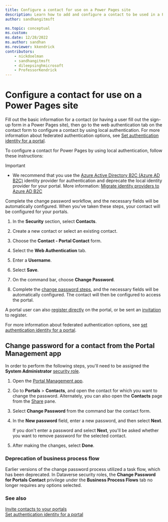 ```yaml
---
title: Configure a contact for use on a Power Pages site
description: Learn how to add and configure a contact to be used in a Power Pages site.
author: sandhangitmsft

ms.topic: conceptual
ms.custom: 
ms.date: 12/28/2022
ms.author: sandhan
ms.reviewer: kkendrick
contributors:
    - nickdoelman
    - sandhangitmsft
    - dileepsinghmicrosoft
    - ProfessorKendrick
---
```


# Configure a contact for use on a Power Pages site

Fill out the basic information for a contact (or having a user fill out the sign-up form in a Power Pages site), then go to the web authentication tab on the contact form to configure a contact by using local authentication. For more information about federated authentication options, see [Set authentication identity for a portal](set-authentication-identity.md). 

To configure a contact for Power Pages by using local authentication, follow these instructions:  

> [!IMPORTANT]
> - We recommend that you use the [Azure Active Directory B2C (Azure AD B2C)](configure-azure-ad-b2c-provider.md) identity provider for authentication and deprecate the local identity provider for your portal. More information: [Migrate identity providers to Azure AD B2C](migrate-identity-providers.md)

Complete the change password workflow, and the necessary fields will be automatically configured. When you've taken these steps, your contact will be configured for your portals.

1. In the **Security** section, select **Contacts**.

1. Create a new contact or select an existing contact.

1. Choose the **Contact - Portal Contact** form.

1. Select the **Web Authentication** tab.

1. Enter a **Username**.

1. Select **Save**.

1. On the command bar, choose **Change Password**.

1. Complete the [change password steps](#change-password-for-a-contact-from-the-portal-management-app), and the necessary fields will be automatically configured. The contact will then be configured to access the portal.

A portal user can also [register directly](set-authentication-identity.md#sign-up-by-using-a-local-identity-or-external-identity) on the portal, or be sent an [invitation](invite-contacts.md) to register. 

For more information about federated authentication options, see [set authentication identity for a portal](set-authentication-identity.md). 

## Change password for a contact from the Portal Management app

In order to perform the following steps, you'll need to be assigned the **System Administrator** [security role](/power-platform/admin/database-security). 

1. Open the [Portal Management app](configure-portal.md).

1. Go to **Portals** > **Contacts**, and open the contact for which you want to change the password.
    Alternately, you can also open the **Contacts** page from the [Share](../manage-existing-portals.md#share) pane. 

1. Select **Change Password** from the command bar the contact form.

1. In the **New password** field, enter a new password, and then select **Next**.

    If you don't enter a password and select **Next**, you'll be asked whether you want to remove password for the selected contact.

1. After making the changes, select **Done**.

### Deprecation of business process flow

Earlier versions of the change password process utilized a task flow, which has been deprecated. In Dataverse security roles, the **Change Password for Portals Contact** privilege under the **Business Process Flows** tab no longer requires any options selected.

### See also
[Invite contacts to your portals](invite-contacts.md)  
[Set authentication identity for a portal](set-authentication-identity.md)  

